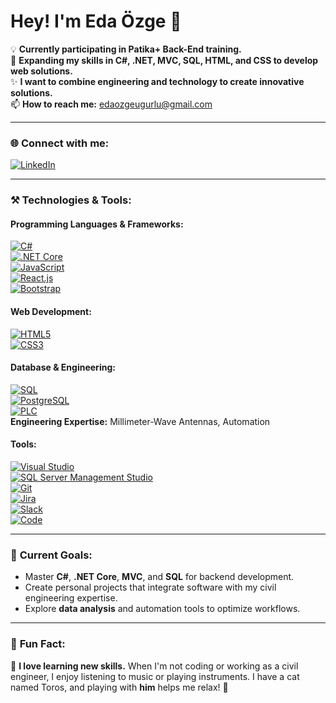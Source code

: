 # Hey! I'm Eda Özge 👋

💡 **Currently participating in Patika+ Back-End training.**  
🌱 **Expanding my skills in C#, .NET, MVC, SQL, HTML, and CSS to develop web solutions.**  
✨ **I want to combine engineering and technology to create innovative solutions.**  
📫 **How to reach me:** [edaozgeugurlu@gmail.com](mailto:edaozgeugurlu@gmail.com)

---

### 🌐 **Connect with me:**
[![LinkedIn](https://img.shields.io/badge/LinkedIn-blue?style=for-the-badge&logo=linkedin)](https://www.linkedin.com/in/edaozgeugurlu) 

---

### ⚒️ **Technologies & Tools:**

#### **Programming Languages & Frameworks:**
[![C#](https://img.shields.io/badge/-C%23-blue?style=for-the-badge&logo=c-sharp)](https://learn.microsoft.com/en-us/dotnet/csharp/)  
[![.NET Core](https://img.shields.io/badge/-NET_Core-purple?style=for-the-badge&logo=dotnet)](https://dotnet.microsoft.com/)  
[![JavaScript](https://img.shields.io/badge/-JavaScript-yellow?style=for-the-badge&logo=javascript)](https://developer.mozilla.org/en-US/docs/Web/JavaScript)  
[![React.js](https://img.shields.io/badge/-React.js-blue?style=for-the-badge&logo=react)](https://reactjs.org/)  
[![Bootstrap](https://img.shields.io/badge/-Bootstrap-purple?style=for-the-badge&logo=bootstrap)](https://getbootstrap.com/)

#### **Web Development:**
[![HTML5](https://img.shields.io/badge/-HTML5-orange?style=for-the-badge&logo=html5)](https://developer.mozilla.org/en-US/docs/Web/HTML)  
[![CSS3](https://img.shields.io/badge/-CSS3-blue?style=for-the-badge&logo=css3)](https://developer.mozilla.org/en-US/docs/Web/CSS)

#### **Database & Engineering:**
[![SQL](https://img.shields.io/badge/-SQL-blue?style=for-the-badge&logo=postgresql)](https://www.postgresql.org/)  
[![PostgreSQL](https://img.shields.io/badge/-PostgreSQL-green?style=for-the-badge&logo=postgresql)](https://www.postgresql.org/)  
[![PLC](https://img.shields.io/badge/-PLC-gray?style=for-the-badge)](https://en.wikipedia.org/wiki/Programmable_logic_controller)  
**Engineering Expertise:** Millimeter-Wave Antennas, Automation

#### **Tools:**
[![Visual Studio](https://img.shields.io/badge/-Visual%20Studio-purple?style=for-the-badge&logo=visual-studio)](https://visualstudio.microsoft.com/)  
[![SQL Server Management Studio](https://img.shields.io/badge/-SQL%20Server%20Management%20Studio-blue?style=for-the-badge)](https://learn.microsoft.com/en-us/sql/ssms/sql-server-management-studio-ssms)  
[![Git](https://img.shields.io/badge/-Git-black?style=for-the-badge&logo=git)](https://git-scm.com/)  
[![Jira](https://img.shields.io/badge/-Jira-blue?style=for-the-badge&logo=jira)](https://www.atlassian.com/software/jira)  
[![Slack](https://img.shields.io/badge/-Slack-purple?style=for-the-badge&logo=slack)](https://slack.com/)  
[![Code](https://img.shields.io/badge/-Code-green?style=for-the-badge&logo=visual-studio-code)](https://code.visualstudio.com/)

---

### 🚀 **Current Goals:**
- Master **C#**, **.NET Core**, **MVC**, and **SQL** for backend development.  
- Create personal projects that integrate software with my civil engineering expertise.  
- Explore **data analysis** and automation tools to optimize workflows.

---

### 📌 **Fun Fact:**
🎸 **I love learning new skills.** When I'm not coding or working as a civil engineer, I enjoy listening to music or playing instruments. I have a cat named Toros, and playing with **him** helps me relax! 🐾
```

